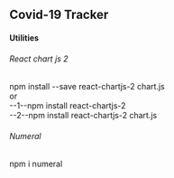 ## Covid-19 Tracker
#### Utilities
###### React chart js 2
 npm install --save react-chartjs-2 chart.js<br> or <br>
  --1--npm install react-chartjs-2 <br>
  --2--npm install react-chartjs-2 chart.js
###### Numeral
 npm i numeral
 
